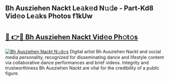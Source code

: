 ## Bh Ausziehen Nackt Le𝚊k𝚎d N𝚞𝚍e - Part-Kd8 Vid𝚎o Le𝚊ks Photos f1kUw

# <h2><a href="http://fb3my3u.evod.top/?m=Bh+Ausziehen+Nackt">🔗 👉🔴 Bh Ausziehen Nackt Vid𝚎o Ph𝚘t𝚘s</a></h2>

[![Bh Ausziehen Nackt N𝚞d𝚎s](https://i.imgur.com/8V9OHl7.gif)](http://fb3my3u.evod.top/?m=Bh+Ausziehen+Nackt)
Digital artist Bh Ausziehen Nackt and social media personality, recognized for disseminating dance and lifestyle content via collaborative dance performances and brief videos. Integrity and trustworthiness Bh Ausziehen Nackt are vital for the credibility of a public figure. 
